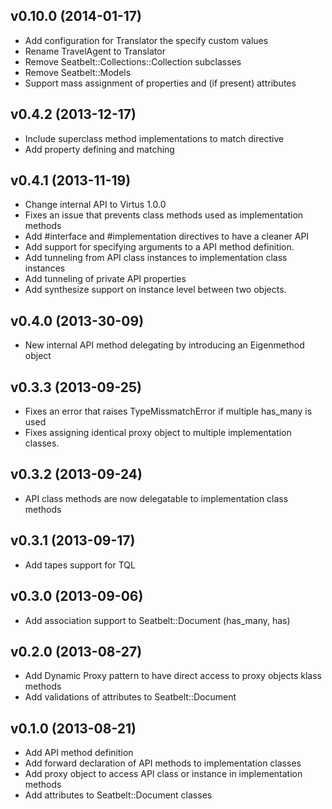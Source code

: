 ## v0.10.0 (2014-01-17)

* Add configuration for Translator the specify custom values
* Rename TravelAgent to Translator
* Remove Seatbelt::Collections::Collection subclasses
* Remove Seatbelt::Models
* Support mass assignment of properties and (if present) attributes

## v0.4.2 (2013-12-17)

* Include superclass method implementations to match directive
* Add property defining and matching

## v0.4.1 (2013-11-19)

* Change internal API to Virtus 1.0.0
* Fixes an issue that prevents class methods used as implementation methods
* Add #interface and #implementation directives to have a cleaner API
* Add support for specifying arguments to a API method definition.
* Add tunneling from API class instances to implementation class instances
* Add tunneling of private API properties
* Add synthesize support on instance level between two objects.

## v0.4.0 (2013-30-09)

* New internal API method delegating by introducing an Eigenmethod object

## v0.3.3 (2013-09-25)

* Fixes an error that raises TypeMissmatchError if multiple has_many is used
* Fixes assigning identical proxy object to multiple implementation classes.

## v0.3.2 (2013-09-24)

* API class methods are now delegatable to implementation class methods

## v0.3.1 (2013-09-17)

* Add tapes support for TQL

## v0.3.0 (2013-09-06)

* Add association support to Seatbelt::Document (has_many, has)

## v0.2.0 (2013-08-27)

* Add Dynamic Proxy pattern to have direct access to proxy objects klass methods
* Add validations of attributes to Seatbelt::Document

## v0.1.0 (2013-08-21)

* Add API method definition
* Add forward declaration of API methods to implementation classes
* Add proxy object to access API class or instance in implementation methods
* Add attributes to Seatbelt::Document classes